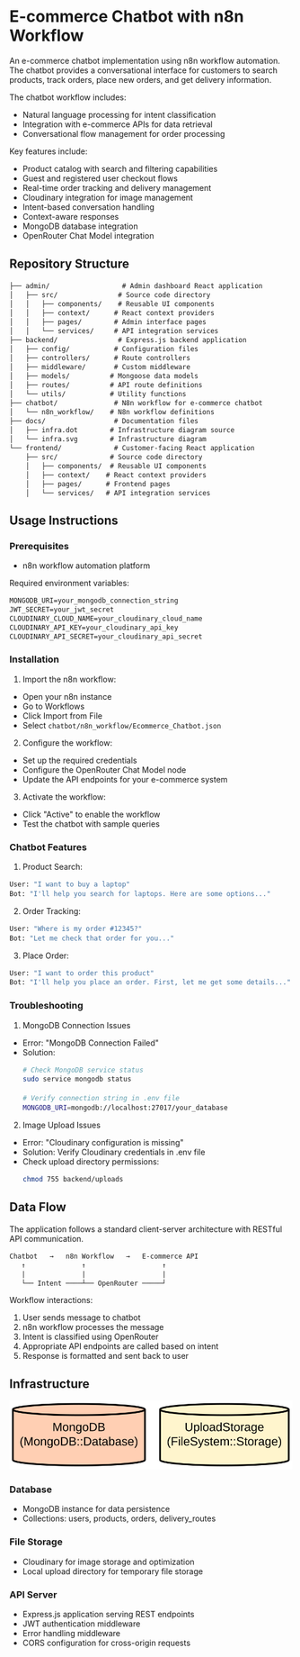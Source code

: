 # E-commerce Chatbot with n8n Workflow

An e-commerce chatbot implementation using n8n workflow automation. The chatbot provides a conversational interface for customers to search products, track orders, place new orders, and get delivery information.

The chatbot workflow includes:
- Natural language processing for intent classification
- Integration with e-commerce APIs for data retrieval
- Conversational flow management for order processing

Key features include:
- Product catalog with search and filtering capabilities
- Guest and registered user checkout flows
- Real-time order tracking and delivery management
- Cloudinary integration for image management
- Intent-based conversation handling
- Context-aware responses
- MongoDB database integration
- OpenRouter Chat Model integration

## Repository Structure
```
├── admin/                  # Admin dashboard React application
│   ├── src/               # Source code directory
│   │   ├── components/    # Reusable UI components
│   │   ├── context/      # React context providers
│   │   ├── pages/        # Admin interface pages
│   │   └── services/     # API integration services
├── backend/               # Express.js backend application
│   ├── config/           # Configuration files
│   ├── controllers/      # Route controllers
│   ├── middleware/       # Custom middleware
│   ├── models/          # Mongoose data models
│   ├── routes/          # API route definitions
│   └── utils/           # Utility functions
├── chatbot/              # N8n workflow for e-commerce chatbot
│   └── n8n_workflow/    # N8n workflow definitions
├── docs/                 # Documentation files
│   ├── infra.dot        # Infrastructure diagram source
│   └── infra.svg        # Infrastructure diagram
└── frontend/             # Customer-facing React application
    ├── src/             # Source code directory
    │   ├── components/  # Reusable UI components
    │   ├── context/    # React context providers
    │   ├── pages/      # Frontend pages
    │   └── services/   # API integration services
```

## Usage Instructions
### Prerequisites
- n8n workflow automation platform

Required environment variables:
```
MONGODB_URI=your_mongodb_connection_string
JWT_SECRET=your_jwt_secret
CLOUDINARY_CLOUD_NAME=your_cloudinary_cloud_name
CLOUDINARY_API_KEY=your_cloudinary_api_key
CLOUDINARY_API_SECRET=your_cloudinary_api_secret
```

### Installation

1. Import the n8n workflow:
- Open your n8n instance
- Go to Workflows
- Click Import from File
- Select `chatbot/n8n_workflow/Ecommerce_Chatbot.json`

2. Configure the workflow:
- Set up the required credentials
- Configure the OpenRouter Chat Model node
- Update the API endpoints for your e-commerce system

3. Activate the workflow:
- Click "Active" to enable the workflow
- Test the chatbot with sample queries

### Chatbot Features

1. Product Search:
```bash
User: "I want to buy a laptop"
Bot: "I'll help you search for laptops. Here are some options..."
```

2. Order Tracking:
```bash
User: "Where is my order #12345?"
Bot: "Let me check that order for you..."
```

3. Place Order:
```bash
User: "I want to order this product"
Bot: "I'll help you place an order. First, let me get some details..."
```

### Troubleshooting

1. MongoDB Connection Issues
- Error: "MongoDB Connection Failed"
- Solution: 
  ```bash
  # Check MongoDB service status
  sudo service mongodb status
  
  # Verify connection string in .env file
  MONGODB_URI=mongodb://localhost:27017/your_database
  ```

2. Image Upload Issues
- Error: "Cloudinary configuration is missing"
- Solution: Verify Cloudinary credentials in .env file
- Check upload directory permissions:
  ```bash
  chmod 755 backend/uploads
  ```

## Data Flow
The application follows a standard client-server architecture with RESTful API communication.

```ascii
Chatbot   →   n8n Workflow   →   E-commerce API
   ↑              ↑                   ↑
   |              |                   |
   └── Intent ────┴── OpenRouter ─────┘
```

Workflow interactions:
1. User sends message to chatbot
2. n8n workflow processes the message
3. Intent is classified using OpenRouter
4. Appropriate API endpoints are called based on intent
5. Response is formatted and sent back to user

## Infrastructure

![Infrastructure diagram](./docs/infra.svg)

### Database
- MongoDB instance for data persistence
- Collections: users, products, orders, delivery_routes

### File Storage
- Cloudinary for image storage and optimization
- Local upload directory for temporary file storage

### API Server
- Express.js application serving REST endpoints
- JWT authentication middleware
- Error handling middleware
- CORS configuration for cross-origin requests